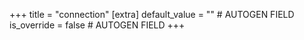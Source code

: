 +++
title = "connection"
[extra]
default_value = "" # AUTOGEN FIELD
is_override = false # AUTOGEN FIELD
+++